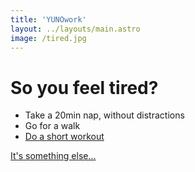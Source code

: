 ```yaml
---
title: 'YUNOwork'
layout: ../layouts/main.astro
image: /tired.jpg
---
```


# So you feel tired?

- Take a 20min nap, without distractions
- Go for a walk
- [Do a short workout](https://www.hybridcalisthenics.com/routine)

[It's something else...](/)
